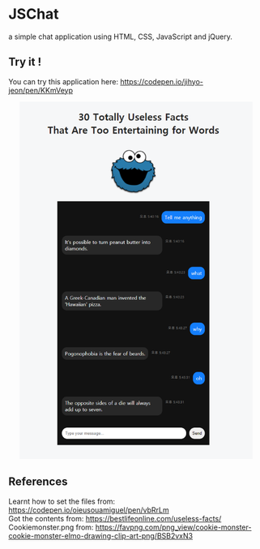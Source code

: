 # JSChat
a simple chat application using HTML, CSS, JavaScript and jQuery.

## Try it !
You can try this application here: https://codepen.io/jihyo-jeon/pen/KKmVeyp

<p align="center">
  <img width="460" src="testImg.png">
</p>

## References
Learnt how to set the files from: https://codepen.io/oieusouamiguel/pen/vbRrLm \
Got the contents from: https://bestlifeonline.com/useless-facts/ \
Cookiemonster.png from: https://favpng.com/png_view/cookie-monster-cookie-monster-elmo-drawing-clip-art-png/BSB2vxN3
